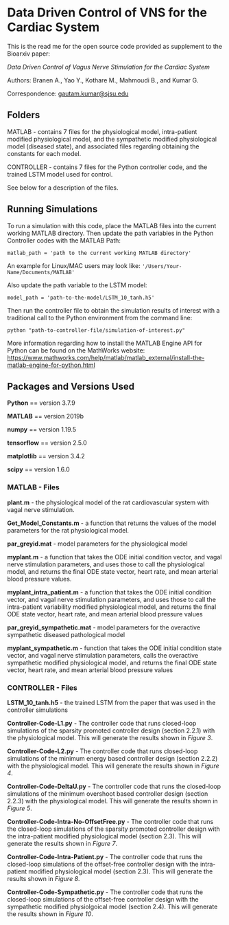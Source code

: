 # Data Driven Control of VNS for the Cardiac System
 
 This is the read me for the open source code provided as supplement to the Bioarxiv paper: 
 
 *Data Driven Control of Vagus Nerve Stimulation for the Cardiac System*
 
 Authors: Branen A., Yao Y., Kothare M., Mahmoudi B., and Kumar G. 

Correspondence: gautam.kumar@sjsu.edu 


## Folders 

MATLAB - contains 7 files for the physiological model, intra-patient modified physiological model, and the sympathetic modified physiological model (diseased state), and associated files regarding obtaining the constants for each model. 

CONTROLLER - contains 7 files for the Python controller code, and the trained LSTM model used for control. 

See below for a description of the files. 

## Running Simulations 

To run a simulation with this code, place the MATLAB files into the current working MATLAB directory. Then update the path variables in the Python Controller codes with the MATLAB Path: 

`matlab_path = 'path to the current working MATLAB directory'` 

An example for Linux/MAC users may look like: `'/Users/Your-Name/Documents/MATLAB'` 

Also update the path variable to the LSTM model: 

`model_path = 'path-to-the-model/LSTM_10_tanh.h5'` 

Then run the controller file to obtain the simulation results of interest with a traditional call to the Python environment from the command line: 

`python "path-to-controller-file/simulation-of-interest.py"`

More information regarding how to install the MATLAB Engine API for Python can be found on the MathWorks website: 
<https://www.mathworks.com/help/matlab/matlab_external/install-the-matlab-engine-for-python.html> 

## Packages and Versions Used 

**Python** == version 3.7.9 

**MATLAB** == version 2019b 

**numpy** == version 1.19.5

**tensorflow** == version 2.5.0

**matplotlib** == version 3.4.2

**scipy** == version 1.6.0

### MATLAB - Files 

**plant.m** - the physiological model of the rat  cardiovascular system with vagal nerve stimulation. 

**Get_Model_Constants.m** - a function that returns the values of the model parameters for the rat physiological model. 

**par_greyid.mat** - model parameters for the physiological model 

**myplant.m** - a function that takes the ODE initial condition vector, and vagal nerve stimulation parameters, and uses those to call the physiological model, and returns the final ODE state vector, heart rate, and mean arterial blood pressure values. 

**myplant_intra_patient.m** - a function that takes the ODE initial condition vector, and vagal nerve stimulation parameters, and uses those to call the intra-patient variability modified physiological model, and returns the final ODE state vector, heart rate, and mean arterial blood pressure values

**par_greyid_sympathetic.mat** - model parameters for the overactive sympathetic diseased pathological model 

**myplant_sympathetic.m** - function that takes the ODE initial condition state vector, and vagal nerve stimulation parameters, calls the overactive sympathetic modified physiological model, and returns the final ODE state vector, heart rate, and mean arterial blood pressure values 

### CONTROLLER - Files 

**LSTM_10_tanh.h5** - the trained LSTM from the paper that was used in the controller simulations 

**Controller-Code-L1.py** - The controller code that runs closed-loop simulations of the sparsity promoted controller design (section 2.2.1) with the physiological model. This will generate the results shown in *Figure 3*. 

**Controller-Code-L2.py** - The controller code that runs closed-loop simulations of the minimum energy based controller design (section 2.2.2) with the physiological model. This will generate the results shown in *Figure 4*. 

**Controller-Code-DeltaU.py** - The controller code that runs the closed-loop simulations of the minimum overshoot based controller design (section 2.2.3) with the physiological model. This will generate the results shown in *Figure 5*. 

**Controller-Code-Intra-No-OffsetFree.py** - The controller code that runs the closed-loop simulations of the sparsity promoted controller design with the intra-patient modified physiological model (section 2.3). This will generate the results shown in *Figure 7*. 

**Controller-Code-Intra-Patient.py** - The controller code that runs the closed-loop simulations of the offset-free controller design with the intra-patient modified physiological model (section 2.3). This will generate the results shown in *Figure 8*. 

**Controller-Code-Sympathetic.py** - The controller code that runs the closed-loop simulations of the offset-free controller design with the sympathetic modified physiolgoical model (section 2.4). This will generate the results shown in *Figure 10*. 
